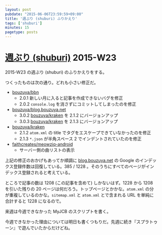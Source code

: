 ```yaml
---
layout: post
pubdate: "2015-06-06T23:59:59+09:00"
title: '週ぶり (shuburi) ふりかえり'
tags: ['shuburi']
minutes: 15
pagetype: posts
---
```

# [週ぶり (shuburi)][shuburi] 2015-W23

2015-W23 の週ぶり (shuburi) のふりかえりをする。

つくったものは次の通り。どれも小さい修正だ。

- [bouzuya/bbn][]
  - 2.0.1 新しい月に入ると記事を作成できないバグを修正
  - 2.0.2 `console.log` を消さずにコミットしてしまったのを修正
- [bouzuya/blog.bouzuya.net][]
  - 3.0.2 [bouzuya/kraken][] を 2.1.2 にバージョンアップ
  - 3.0.3 [bouzuya/kraken][] を 2.1.3 にバージョンアップ
- [bouzuya/kraken][]
  - 2.1.2 `atom.xml` の title でタグをエスケープできていなかったのを修正
  - 2.1.3 `*.json` が半角スペース 2 でインデントされていたのを修正
- [faithcreates/meowziq-android][]
  - サーバー側の曲リストの表示

上記の修正のおかげもあってか順調に [blog.bouzuya.net](http://blog.bouzuya.net) の Google のインデックス登録件数は回復している。385 / 1228 。そのうちにすべてのページがインデックス登録されると考えている。

ところで記事の数は 1208 (この記事を含めて) しかないはず。1228 から 1208 を引いた残りの 20 ページは何だろう。トップページとかかな。`atom.xml` の分が重複しているのかな。`sitemap.xml` と `atom.xml` とで含まれる URL を単純に合計すると 1228 になるので。

来週は今週できなかった MyJCB のスクリプトを書く。

今週できなかった理由については明日も書くつもりだ。先週に続き『スプラトゥーン』で遊んでいたからだけどね。

[shuburi]: http://shuburi.org
[bouzuya/bbn]: https://github.com/bouzuya/bbn
[bouzuya/blog.bouzuya.net]: https://github.com/bouzuya/blog.bouzuya.net
[bouzuya/kraken]: https://github.com/bouzuya/kraken
[faithcreates/meowziq-android]: https://github.com/faithcreates/meowziq-android
